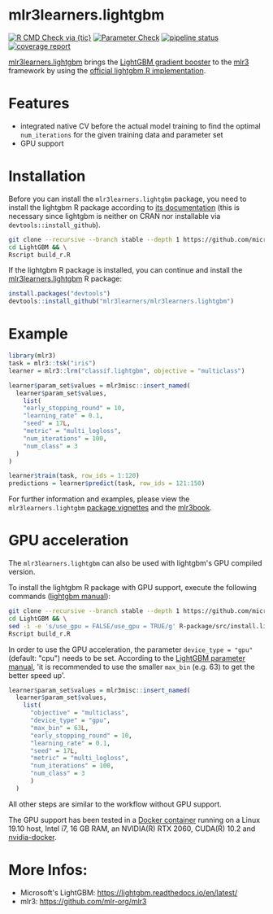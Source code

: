 # mlr3learners.lightgbm

<!-- badges: start -->
[![R CMD Check via {tic}](https://github.com/mlr3learners/mlr3learners.lightgbm/workflows/R%20CMD%20Check%20via%20{tic}/badge.svg?branch=master)](https://github.com/mlr3learners/mlr3learners.lightgbm/actions)
[![Parameter Check](https://github.com/mlr3learners/mlr3learners.lightgbm/workflows/Parameter%20Check/badge.svg?branch=master)](https://github.com/mlr3learners/mlr3learners.lightgbm/actions)
[![pipeline status](https://gitlab.com/kapsner/mlr3learners-lightgbm/badges/master/pipeline.svg)](https://gitlab.com/kapsner/mlr3learners-lightgbm/commits/master)
[![coverage report](https://gitlab.com/kapsner/mlr3learners-lightgbm/badges/master/coverage.svg)](https://gitlab.com/kapsner/mlr3learners-lightgbm/commits/master)
<!-- badges: end -->
 
[mlr3learners.lightgbm](https://github.com/kapsner/mlr3learners.lightgbm) brings the [LightGBM gradient booster](https://lightgbm.readthedocs.io) to the [mlr3](https://github.com/mlr-org/mlr3) framework by using the [official lightgbm R implementation](https://github.com/microsoft/LightGBM/tree/master/R-package). 

# Features 

* integrated native CV before the actual model training to find the optimal `num_iterations` for the given training data and parameter set  
* GPU support  

# Installation 

Before you can install the `mlr3learners.lightgbm` package, you need to install the lightgbm R package according to [its documentation](https://github.com/microsoft/LightGBM/blob/master/R-package/README.md) (this is necessary since lightgbm is neither on CRAN nor installable via `devtools::install_github`).  

```bash
git clone --recursive --branch stable --depth 1 https://github.com/microsoft/LightGBM
cd LightGBM && \
Rscript build_r.R
```

If the lightgbm R package is installed, you can continue and install the [mlr3learners.lightgbm](https://github.com/kapsner/mlr3learners.lightgbm) R package:

```r
install.packages("devtools")
devtools::install_github("mlr3learners/mlr3learners.lightgbm")
```

# Example

```r
library(mlr3)
task = mlr3::tsk("iris")
learner = mlr3::lrn("classif.lightgbm", objective = "multiclass")

learner$param_set$values = mlr3misc::insert_named(
  learner$param_set$values,
    list(
    "early_stopping_round" = 10,
    "learning_rate" = 0.1,
    "seed" = 17L,
    "metric" = "multi_logloss",
    "num_iterations" = 100,
    "num_class" = 3
  )
)

learner$train(task, row_ids = 1:120)
predictions = learner$predict(task, row_ids = 121:150)
```

For further information and examples, please view the `mlr3learners.lightgbm` [package vignettes](vignettes/) and the [mlr3book](https://mlr3book.mlr-org.com/index.html).  

# GPU acceleration

The `mlr3learners.lightgbm` can also be used with lightgbm's GPU compiled version.

To install the lightgbm R package with GPU support, execute the following commands ([lightgbm manual](https://github.com/microsoft/LightGBM/blob/master/R-package/README.md)):

```bash
git clone --recursive --branch stable --depth 1 https://github.com/microsoft/LightGBM
cd LightGBM && \
sed -i -e 's/use_gpu = FALSE/use_gpu = TRUE/g' R-package/src/install.libs.R && \
Rscript build_r.R
```

In order to use the GPU acceleration, the parameter `device_type = "gpu"` (default: "cpu") needs to be set. According to the [LightGBM parameter manual](https://lightgbm.readthedocs.io/en/latest/Parameters.html), 'it is recommended to use the smaller `max_bin` (e.g. 63) to get the better speed up'. 

```r
learner$param_set$values = mlr3misc::insert_named(
  learner$param_set$values,
    list(
      "objective" = "multiclass",
      "device_type" = "gpu",
      "max_bin" = 63L,
      "early_stopping_round" = 10,
      "learning_rate" = 0.1,
      "seed" = 17L,
      "metric" = "multi_logloss",
      "num_iterations" = 100,
      "num_class" = 3
      )
  )
```

All other steps are similar to the workflow without GPU support. 

The GPU support has been tested in a [Docker container](https://github.com/kapsner/docker_images/blob/master/Rdatascience/rdsc_gpu/Dockerfile) running on a Linux 19.10 host, Intel i7, 16 GB RAM, an NVIDIA(R) RTX 2060, CUDA(R) 10.2 and [nvidia-docker](https://github.com/NVIDIA/nvidia-docker). 

# More Infos:

- Microsoft's LightGBM: https://lightgbm.readthedocs.io/en/latest/
- mlr3: https://github.com/mlr-org/mlr3

